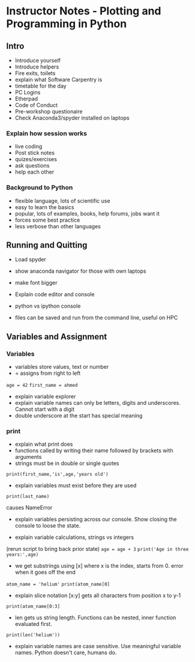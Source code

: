 # Instructor Notes - Plotting and Programming in Python

## Intro

* Introduce yourself
* Introduce helpers
* Fire exits, toilets
* explain what Software Carpentry is
* timetable for the day
* PC Logins
* Etherpad
* Code of Conduct
* Pre-workshop questionaire 
* Check Anaconda3/spyder installed on laptops

### Explain how session works 

* live coding
* Post stick notes
* quizes/exercises
* ask questions
* help each other

### Background to Python

* flexible language, lots of scientific use
* easy to learn the basics
* popular, lots of examples, books, help forums, jobs want it
* forces some best practice 
* less verbose than other languages 


## Running and Quitting

* Load spyder
* show anaconda navigator for those with own laptops
* make font bigger

* Explain code editor and console
* python vs ipython console
* files can be saved and run from the command line, useful on HPC

## Variables and Assignment

### Variables 

* variables store values, text or number
* = assigns from right to left

```age = 42```
```first_name = ahmed```

* explain variable explorer
* explain variable names can only be letters, digits and underscores. Cannot start with a digit
* double underscore at the start has special meaning


### print

* explain what print does
* functions called by writing their name followed by brackets with arguments
* strings must be in double or single quotes

```print(first_name,'is',age,'years old')```

* explain variables must exist before they are used

```print(last_name)```

causes NameError

* explain variables persisting across our console. Show closing the console to loose the state.

* explain variable calculations, strings vs integers

(rerun script to bring back prior state)
```age = age + 3```
```print('Age in three years:',age)```

* we get substrings using [x] where x is the index, starts from 0. error when it goes off the end

```atom_name = 'helium'```
```print(atom_name[0]``` 

* explain slice notation [x:y] gets all characters from position x to y-1

```print(atom_name[0:3]```

* len gets us string length. Functions can be nested, inner function evaluated first.

```print(len('helium'))```

* explain variable names are case sensitive. Use meaningful variable names. Python doesn't care, humans do.



